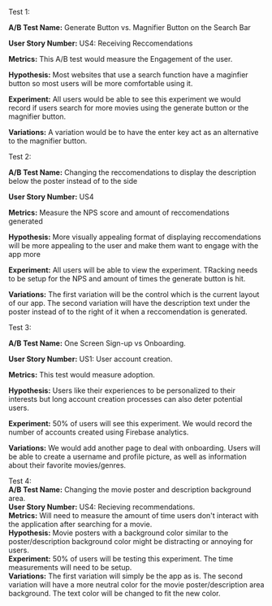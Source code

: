 Test 1:

**A/B Test Name:**  Generate Button vs. Magnifier Button on the Search Bar


**User Story Number:**  US4: Receiving Reccomendations


**Metrics:**  This A/B test would measure the Engagement of the user.


**Hypothesis:** Most websites that use a search function have a maginfier button so most users will be more comfortable using it.


**Experiment:**  All users would be able to see this experiment we would record if users search for more movies using the generate button or the magnifier button.


**Variations:** A variation would be to have the enter key act as an alternative to the magnifier button.

Test 2:  

**A/B Test Name:**  Changing the reccomendations to display the description below the poster instead of to the side


**User Story Number:**  US4


**Metrics:**  Measure the NPS score and amount of reccomendations generated


**Hypothesis:**  More visually appealing format of displaying reccomendations will be more appealing to the user and make them want to engage with the app more


**Experiment:**  All users will be able to view the experiment. TRacking needs to be setup for the NPS and amount of times the generate button is hit.


**Variations:**  The first variation will be the control which is the current layout of our app. The second variation will have the description text under the poster instead of to the right of it when a reccomendation is generated.

Test 3:  

**A/B Test Name:**  One Screen Sign-up vs Onboarding.    


**User Story Number:**  US1: User account creation. 


**Metrics:**  This test would measure adoption.  


**Hypothesis:**  Users like their experiences to be personalized to their interests but long account creation processes can also deter potential users.  


**Experiment:**  50% of users will see this experiment. We would record the number of accounts created using Firebase analytics.  


**Variations:**  We would add another page to deal with onboarding. Users will be able to create a username and profile picture, as well as information about their favorite movies/genres.  

Test 4:  
**A/B Test Name:** Changing the movie poster and description background area.    
**User Story Number:** US4: Recieving recommendations.  
**Metrics:** Will need to measure the amount of time users don't interact with the application after searching for a movie.  
**Hypothesis:** Movie posters with a background color similar to the poster/description background color might be distracting or annoying for users.  
**Experiment:** 50% of users will be testing this experiment. The time measurements will need to be setup.  
**Variations:** The first variation will simply be the app as is. The second variation will have a more neutral color for the movie poster/description area background. The text color will be changed to fit the new color.  


